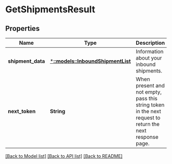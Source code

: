 # GetShipmentsResult

## Properties
Name | Type | Description | Notes
------------ | ------------- | ------------- | -------------
**shipment_data** | [***::models::InboundShipmentList**](InboundShipmentList.md) | Information about your inbound shipments. | [optional] [default to null]
**next_token** | **String** | When present and not empty, pass this string token in the next request to return the next response page. | [optional] [default to null]

[[Back to Model list]](../README.md#documentation-for-models) [[Back to API list]](../README.md#documentation-for-api-endpoints) [[Back to README]](../README.md)


